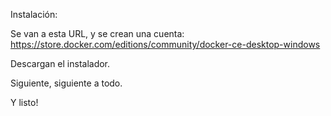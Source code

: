 

Instalación:



Se van a esta URL, y se crean una cuenta: https://store.docker.com/editions/community/docker-ce-desktop-windows

Descargan el instalador.

Siguiente, siguiente a todo.

Y listo!